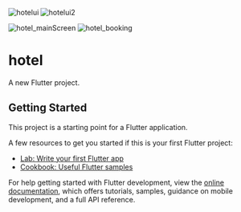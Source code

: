 ![hotelui](https://user-images.githubusercontent.com/108852458/192830181-2aa82ccb-a63b-4032-a841-ec4eba15202e.jpg)
![hotelui2](https://user-images.githubusercontent.com/108852458/192830219-b8858890-e8e2-4fde-8001-a8550f26be4e.jpg)

![hotel_mainScreen](https://user-images.githubusercontent.com/108852458/192082992-acb1a0e3-3de6-416f-bfef-d326434a575c.jpg)
![hotel_booking](https://user-images.githubusercontent.com/108852458/192083465-3a18deca-0e87-4bc3-b638-beb8a67e437e.jpg)
# hotel

A new Flutter project.

## Getting Started

This project is a starting point for a Flutter application.

A few resources to get you started if this is your first Flutter project:

- [Lab: Write your first Flutter app](https://docs.flutter.dev/get-started/codelab)
- [Cookbook: Useful Flutter samples](https://docs.flutter.dev/cookbook)

For help getting started with Flutter development, view the
[online documentation](https://docs.flutter.dev/), which offers tutorials,
samples, guidance on mobile development, and a full API reference.
